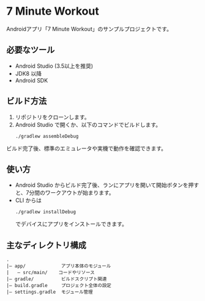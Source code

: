 # 7 Minute Workout

Androidアプリ「7 Minute Workout」のサンプルプロジェクトです。

## 必要なツール
- Android Studio (3.5以上を推奨)
- JDK8 以降
- Android SDK

## ビルド方法
1. リポジトリをクローンします。
2. Android Studio で開くか、以下のコマンドでビルドします。
   ```
   ./gradlew assembleDebug
   ```

ビルド完了後、標準のエミュレータや実機で動作を確認できます。

## 使い方
- Android Studio からビルド完了後、ランにアプリを開いて開始ボタンを押すと、7分間のワークアウトが始まります。
- CLI からは
   ```
   ./gradlew installDebug
   ```
  でデバイスにアプリをインストールできます。

## 主なディレクトリ構成
```
.
|— app/             アプリ本体のモジュール
|   — src/main/    コードやリソース
|— gradle/          ビルドスクリプト関連
|— build.gradle     プロジェクト全体の設定
|— settings.gradle  モジュール管理
```
